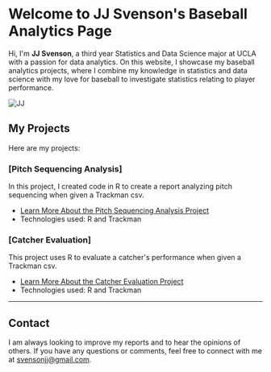 # Welcome to JJ Svenson's Baseball Analytics Page

Hi, I'm **JJ Svenson**, a third year Statistics and Data Science major at UCLA with a passion for data analytics. On this website, I showcase my baseball analytics projects, where I combine my knowledge in statistics and data science with my love for baseball to investigate statistics relating to player performance.

![JJ](JJ.jpg)

## My Projects

Here are my projects:

### [Pitch Sequencing Analysis]
In this project, I created code in R to create a report analyzing pitch sequencing when given a Trackman csv.

- [Learn More About the Pitch Sequencing Analysis Project](sequencing.md)
- Technologies used: R and Trackman

### [Catcher Evaluation]
This project uses R to evaluate a catcher's performance when given a Trackman csv.

- [Learn More About the Catcher Evaluation Project](catching.md)
- Technologies used: R and Trackman

---

## Contact

I am always looking to improve my reports and to hear the opinions of others. If you have any questions or comments, feel free to connect with me at [svensonjj@gmail.com](mailto:svensonjj@gmail.com).
